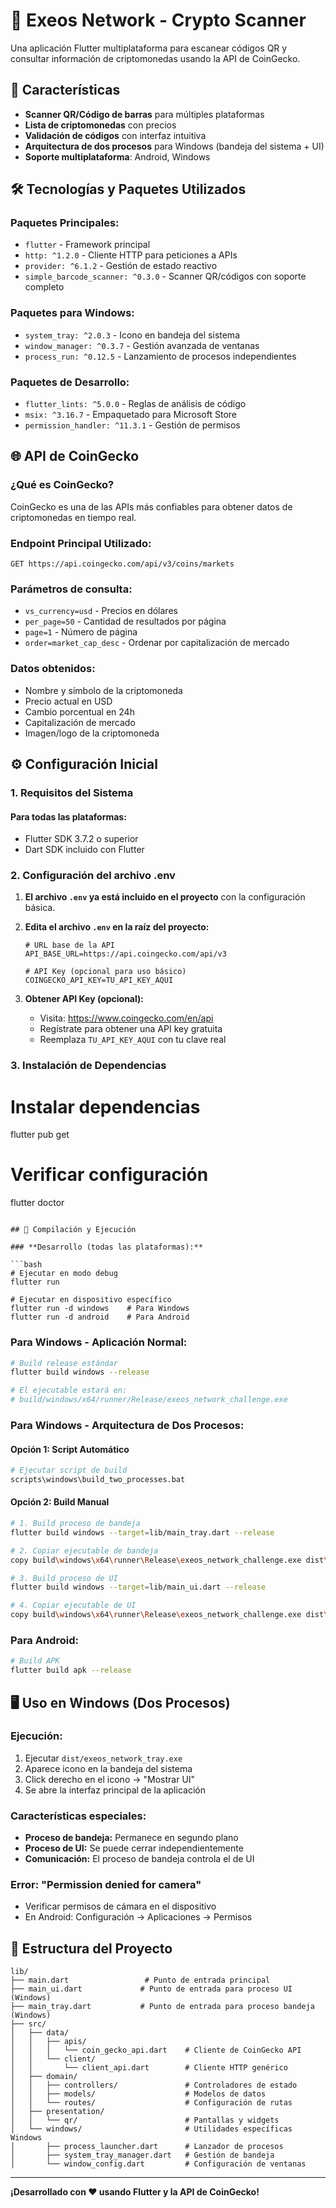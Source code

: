 # 🚀 Exeos Network - Crypto Scanner

Una aplicación Flutter multiplataforma para escanear códigos QR y consultar información de criptomonedas usando la API de CoinGecko.

## 📱 Características

- **Scanner QR/Código de barras** para múltiples plataformas
- **Lista de criptomonedas** con precios 
- **Validación de códigos** con interfaz intuitiva
- **Arquitectura de dos procesos** para Windows (bandeja del sistema + UI)
- **Soporte multiplataforma**: Android, Windows

## 🛠️ Tecnologías y Paquetes Utilizados

### **Paquetes Principales:**
- `flutter` - Framework principal
- `http: ^1.2.0` - Cliente HTTP para peticiones a APIs
- `provider: ^6.1.2` - Gestión de estado reactivo
- `simple_barcode_scanner: ^0.3.0` - Scanner QR/códigos con soporte completo

### **Paquetes para Windows:**
- `system_tray: ^2.0.3` - Icono en bandeja del sistema
- `window_manager: ^0.3.7` - Gestión avanzada de ventanas
- `process_run: ^0.12.5` - Lanzamiento de procesos independientes

### **Paquetes de Desarrollo:**
- `flutter_lints: ^5.0.0` - Reglas de análisis de código
- `msix: ^3.16.7` - Empaquetado para Microsoft Store
- `permission_handler: ^11.3.1` - Gestión de permisos

## 🌐 API de CoinGecko

### **¿Qué es CoinGecko?**
CoinGecko es una de las APIs más confiables para obtener datos de criptomonedas en tiempo real.

### **Endpoint Principal Utilizado:**
```
GET https://api.coingecko.com/api/v3/coins/markets
```

### **Parámetros de consulta:**
- `vs_currency=usd` - Precios en dólares
- `per_page=50` - Cantidad de resultados por página
- `page=1` - Número de página
- `order=market_cap_desc` - Ordenar por capitalización de mercado

### **Datos obtenidos:**
- Nombre y símbolo de la criptomoneda
- Precio actual en USD
- Cambio porcentual en 24h
- Capitalización de mercado
- Imagen/logo de la criptomoneda

## ⚙️ Configuración Inicial

### **1. Requisitos del Sistema**

#### **Para todas las plataformas:**
- Flutter SDK 3.7.2 o superior
- Dart SDK incluido con Flutter

### **2. Configuración del archivo .env**

1. **El archivo `.env` ya está incluido en el proyecto** con la configuración básica.

2. **Edita el archivo `.env` en la raíz del proyecto:**
   ```env
   # URL base de la API
   API_BASE_URL=https://api.coingecko.com/api/v3
   
   # API Key (opcional para uso básico)
   COINGECKO_API_KEY=TU_API_KEY_AQUI
   ```

3. **Obtener API Key (opcional):**
   - Visita: https://www.coingecko.com/en/api
   - Regístrate para obtener una API key gratuita
   - Reemplaza `TU_API_KEY_AQUI` con tu clave real

### **3. Instalación de Dependencias**

# Instalar dependencias
flutter pub get

# Verificar configuración
flutter doctor
```

## 🚀 Compilación y Ejecución

### **Desarrollo (todas las plataformas):**

```bash
# Ejecutar en modo debug
flutter run

# Ejecutar en dispositivo específico
flutter run -d windows    # Para Windows
flutter run -d android    # Para Android
```

### **Para Windows - Aplicación Normal:**

```bash
# Build release estándar
flutter build windows --release

# El ejecutable estará en:
# build/windows/x64/runner/Release/exeos_network_challenge.exe
```

### **Para Windows - Arquitectura de Dos Procesos:**

#### **Opción 1: Script Automático**
```bash
# Ejecutar script de build
scripts\windows\build_two_processes.bat
```

#### **Opción 2: Build Manual**
```bash
# 1. Build proceso de bandeja
flutter build windows --target=lib/main_tray.dart --release

# 2. Copiar ejecutable de bandeja
copy build\windows\x64\runner\Release\exeos_network_challenge.exe dist\exeos_network_tray.exe

# 3. Build proceso de UI
flutter build windows --target=lib/main_ui.dart --release

# 4. Copiar ejecutable de UI
copy build\windows\x64\runner\Release\exeos_network_challenge.exe dist\exeos_network_ui.exe
```

### **Para Android:**

```bash
# Build APK
flutter build apk --release
```

## 🖥️ Uso en Windows (Dos Procesos)

### **Ejecución:**
1. Ejecutar `dist/exeos_network_tray.exe`
2. Aparece icono en la bandeja del sistema
3. Click derecho en el icono → "Mostrar UI"
4. Se abre la interfaz principal de la aplicación

### **Características especiales:**
- **Proceso de bandeja:** Permanece en segundo plano
- **Proceso de UI:** Se puede cerrar independientemente
- **Comunicación:** El proceso de bandeja controla el de UI

### **Error: "Permission denied for camera"**
- Verificar permisos de cámara en el dispositivo
- En Android: Configuración → Aplicaciones → Permisos

## 📁 Estructura del Proyecto

```
lib/
├── main.dart                 # Punto de entrada principal
├── main_ui.dart             # Punto de entrada para proceso UI (Windows)
├── main_tray.dart           # Punto de entrada para proceso bandeja (Windows)
├── src/
│   ├── data/
│   │   ├── apis/
│   │   │   └── coin_gecko_api.dart    # Cliente de CoinGecko API
│   │   └── client/
│   │       └── client_api.dart        # Cliente HTTP genérico
│   ├── domain/
│   │   ├── controllers/               # Controladores de estado
│   │   ├── models/                    # Modelos de datos
│   │   └── routes/                    # Configuración de rutas
│   ├── presentation/
│   │   └── qr/                        # Pantallas y widgets
│   └── windows/                       # Utilidades específicas Windows
│       ├── process_launcher.dart      # Lanzador de procesos
│       ├── system_tray_manager.dart   # Gestión de bandeja
│       └── window_config.dart         # Configuración de ventanas
```

---

**¡Desarrollado con ❤️ usando Flutter y la API de CoinGecko!**

